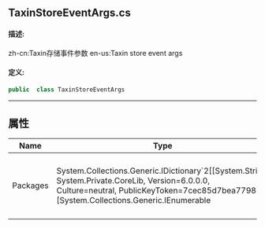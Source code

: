 ## TaxinStoreEventArgs.cs 


#### 描述:


zh-cn:Taxin存储事件参数
en-us:Taxin store event args


#### 定义: 
``` csharp
public  class TaxinStoreEventArgs
```
---
## 属性 
| Name      | Type | Description|
| ----------- | ----------- |-----------|
|     Packages |  System.Collections.Generic.IDictionary`2[[System.String, System.Private.CoreLib, Version=6.0.0.0, Culture=neutral, PublicKeyToken=7cec85d7bea7798e],[System.Collections.Generic.IEnumerable | zh-cn:数据包<br>en-us:Taxin data packages |
